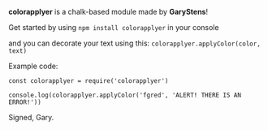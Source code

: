 **colorapplyer** is a chalk-based module made by **GaryStens**!

Get started by using `npm install colorapplyer` in your console

and you can decorate your text using this: `colorapplyer.applyColor(color, text)`

Example code:
```
const colorapplyer = require('colorapplyer')

console.log(colorapplyer.applyColor('fgred', 'ALERT! THERE IS AN ERROR!'))
```

Signed, Gary.
